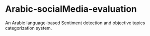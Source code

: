 # Arabic-socialMedia-evaluation
An Arabic language-based Sentiment detection and objective topics categorization system.
